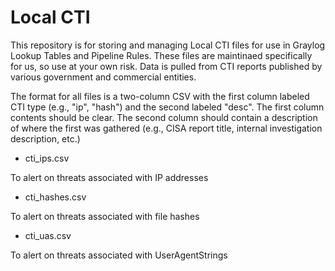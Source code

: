 # Local CTI

This repository is for storing and managing Local CTI files for use in Graylog Lookup Tables and Pipeline Rules. These files are maintinaed specifically for us, so use at your own risk. Data is pulled from CTI reports published by various government and commercial entities.

The format for all files is a two-column CSV with the first column labeled CTI type (e.g., "ip", "hash") and the second labeled "desc". The first column contents should be clear. The second column should contain a description of where the first was gathered (e.g., CISA report title, internal investigation description, etc.)

- cti_ips.csv

To alert on threats associated with IP addresses

- cti_hashes.csv

To alert on threats associated with file hashes

- cti_uas.csv

To alert on threats associated with UserAgentStrings

